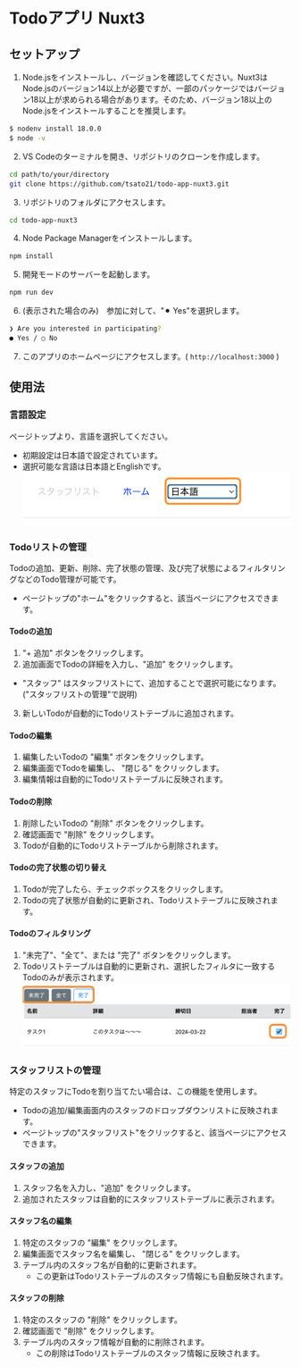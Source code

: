 # Todoアプリ Nuxt3


## セットアップ

1. Node.jsをインストールし、バージョンを確認してください。Nuxt3はNode.jsのバージョン14以上が必要ですが、一部のパッケージではバージョン18以上が求められる場合があります。そのため、バージョン18以上のNode.jsをインストールすることを推奨します。

```bash
$ nodenv install 18.0.0
$ node -v
```

2. VS Codeのターミナルを開き、リポジトリのクローンを作成します。

```bash
cd path/to/your/directory
git clone https://github.com/tsato21/todo-app-nuxt3.git
```

3. リポジトリのフォルダにアクセスします。

```bash
cd todo-app-nuxt3
```

4. Node Package Managerをインストールします。

```bash
npm install
```

5. 開発モードのサーバーを起動します。

```bash
npm run dev
```

6. (表示された場合のみ)　参加に対して、"⚫︎ Yes"を選択します。

```bash
❯ Are you interested in participating?
● Yes / ○ No
```

7. このアプリのホームページにアクセスします。( `http://localhost:3000` )


## 使用法

### 言語設定
ページトップより、言語を選択してください。
* 初期設定は日本語で設定されています。
* 選択可能な言語は日本語とEnglishです。
![言語選択](/docs/assets/language-choice-JP.png)

### Todoリストの管理
Todoの追加、更新、削除、完了状態の管理、及び完了状態によるフィルタリングなどのTodo管理が可能です。
* ページトップの"ホーム"をクリックすると、該当ページにアクセスできます。

#### Todoの追加
1. "+ 追加" ボタンをクリックします。
2. 追加画面でTodoの詳細を入力し、"追加" をクリックします。
* "スタッフ" はスタッフリストにて、追加することで選択可能になります。("スタッフリストの管理"で説明)
3. 新しいTodoが自動的にTodoリストテーブルに追加されます。

#### Todoの編集
1. 編集したいTodoの "編集" ボタンをクリックします。
2. 編集画面でTodoを編集し、 "閉じる" をクリックします。
3. 編集情報は自動的にTodoリストテーブルに反映されます。

#### Todoの削除
1. 削除したいTodoの "削除" ボタンをクリックします。
2. 確認画面で "削除" をクリックします。
3. Todoが自動的にTodoリストテーブルから削除されます。

#### Todoの完了状態の切り替え
1. Todoが完了したら、チェックボックスをクリックします。
2. Todoの完了状態が自動的に更新され、Todoリストテーブルに反映されます。

#### Todoのフィルタリング
1. "未完了"、"全て"、または "完了" ボタンをクリックします。
2. Todoリストテーブルは自動的に更新され、選択したフィルタに一致するTodoのみが表示されます。
![完了状態フィルター](/docs/assets/status-filter-ui-JP.png)

### スタッフリストの管理
特定のスタッフにTodoを割り当てたい場合は、この機能を使用します。
* Todoの追加/編集画面内のスタッフのドロップダウンリストに反映されます。
* ページトップの"スタッフリスト"をクリックすると、該当ページにアクセスできます。

#### スタッフの追加
1. スタッフ名を入力し、"追加" をクリックします。
2. 追加されたスタッフは自動的にスタッフリストテーブルに表示されます。

#### スタッフ名の編集
1. 特定のスタッフの "編集" をクリックします。
2. 編集画面でスタッフ名を編集し、 "閉じる" をクリックします。
3. テーブル内のスタッフ名が自動的に更新されます。
    * この更新はTodoリストテーブルのスタッフ情報にも自動反映されます。

#### スタッフの削除
1. 特定のスタッフの "削除" をクリックします。
2. 確認画面で "削除" をクリックします。
3. テーブル内のスタッフ情報が自動的に削除されます。
    * この削除はTodoリストテーブルのスタッフ情報に反映されます。
